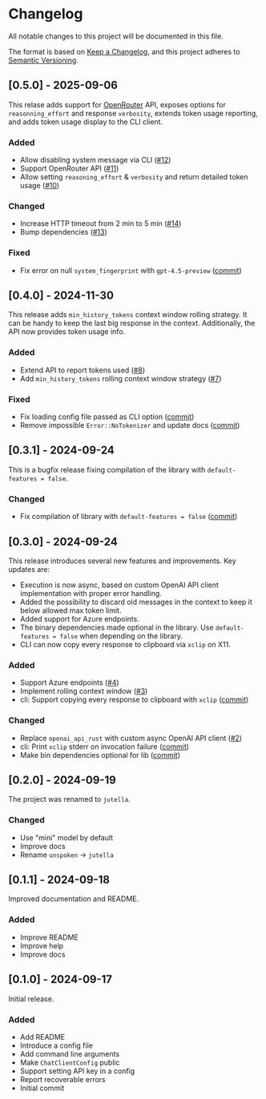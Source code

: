 # Changelog

All notable changes to this project will be documented in this file.

The format is based on [Keep a Changelog](https://keepachangelog.com/en/1.1.0/),
and this project adheres to [Semantic Versioning](https://semver.org/spec/v2.0.0.html).

## [0.5.0] - 2025-09-06

This relase adds support for [OpenRouter](https://openrouter.ai/) API, exposes options for `reasonning_effort` and response `verbosity`, extends token usage reporting, and adds token usage display to the CLI client.

### Added

- Allow disabling system message via CLI ([#12](https://github.com/dmitry-markin/jutella/pull/12))
- Support OpenRouter API ([#11](https://github.com/dmitry-markin/jutella/pull/11))
- Allow setting `reasoning_effort` & `verbosity` and return detailed token usage ([#10](https://github.com/dmitry-markin/jutella/pull/10))

### Changed

- Increase HTTP timeout from 2 min to 5 min ([#14](https://github.com/dmitry-markin/jutella/pull/14))
- Bump dependencies ([#13](https://github.com/dmitry-markin/jutella/pull/13))

### Fixed

- Fix error on null `system_fingerprint` with `gpt-4.5-preview` ([commit](https://github.com/dmitry-markin/jutella/commit/44f241c1c108effe79340bcab5b4f2ba99834662))

## [0.4.0] - 2024-11-30

This release adds `min_history_tokens` context window rolling strategy. It can be handy to keep the last big response in the context. Additionally, the API now provides token usage info.

### Added

- Extend API to report tokens used ([#8](https://github.com/dmitry-markin/jutella/pull/8))
- Add `min_history_tokens` rolling context window strategy ([#7](https://github.com/dmitry-markin/jutella/pull/7))

### Fixed

- Fix loading config file passed as CLI option ([commit](https://github.com/dmitry-markin/jutella/commit/be668dcfb3f082e54e437088d64234af7e5f650e))
- Remove impossible `Error::NoTokenizer` and update docs ([commit](https://github.com/dmitry-markin/jutella/commit/4aef26a43024f0390775da07b26c4ae7a5c378aa))

## [0.3.1] - 2024-09-24

This is a bugfix release fixing compilation of the library with `default-features = false`.

### Changed

- Fix compilation of library with `default-features = false` ([commit](https://github.com/dmitry-markin/jutella/commit/3e9493f5ec67fea0cbc35467aa0789d3d5914add))

## [0.3.0] - 2024-09-24

This release introduces several new features and improvements. Key updates are:

- Execution is now async, based on custom OpenAI API client implementation with proper error handling.
- Added the possibility to discard old messages in the context to keep it below allowed max token limit.
- Added support for Azure endpoints.
- The binary dependencies made optional in the library. Use `default-features = false` when depending on the library.
- CLI can now copy every response to clipboard via `xclip` on X11.

### Added

- Support Azure endpoints ([#4](https://github.com/dmitry-markin/jutella/pull/4))
- Implement rolling context window ([#3](https://github.com/dmitry-markin/jutella/pull/3))
- cli: Support copying every response to clipboard with `xclip` ([commit](https://github.com/dmitry-markin/jutella/commit/88e5ea633fca541edd140cd5c9c2941d8e2862ed))

### Changed

- Replace `openai_api_rust` with custom async OpenAI API client ([#2](https://github.com/dmitry-markin/jutella/pull/2))
- cli: Print `xclip` stderr on invocation failure ([commit](https://github.com/dmitry-markin/jutella/commit/06f5431a2f9fca4ca0babab24a37b9644f3e82c4))
- Make bin dependencies optional for lib ([commit](https://github.com/dmitry-markin/jutella/commit/ff76ba787df8739930cab43759c8903c48b326da))

## [0.2.0] - 2024-09-19

The project was renamed to `jutella`.

### Changed

- Use "mini" model by default
- Improve docs
- Rename `unspoken` -> `jutella`

## [0.1.1] - 2024-09-18

Improved documentation and README.

### Added

- Improve README
- Improve help
- Improve docs

## [0.1.0] - 2024-09-17

Initial release.

### Added

- Add README
- Introduce a config file
- Add command line arguments
- Make `ChatClientConfig` public
- Support setting API key in a config
- Report recoverable errors
- Initial commit
